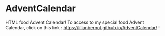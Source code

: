 # AdventCalendar

HTML food Advent Calendar!
To access to my special food Advent Calendar, click on this link : https://lilianbernot.github.io/AdventCalendar/ !
